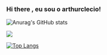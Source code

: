 ### Hi there , eu  sou o  arthurclecio!
![Anurag's GitHub stats](https://github-readme-stats.vercel.app/api?username=arthurclecio&show_icons=true&theme=radical)

<a href="https://github.com/anuraghazra/github-readme-stats">
  <img align="center" src="https://github-readme-stats.vercel.app/api/pin/?username=anuraghazra&repo=github-readme-stats" />
</a>

[![Top Langs](https://github-readme-stats.vercel.app/api/top-langs/?username=arthurclecio&layout=compact)](https://github.com/arthurclecio/github-readme-stats)
</a>
